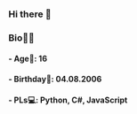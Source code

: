 ### Hi there 👋


### Bio🧑🏻
#### - Age💫: 16
#### - Birthday🎂: 04.08.2006
#### - PLs💻: Python, C#, JavaScript

